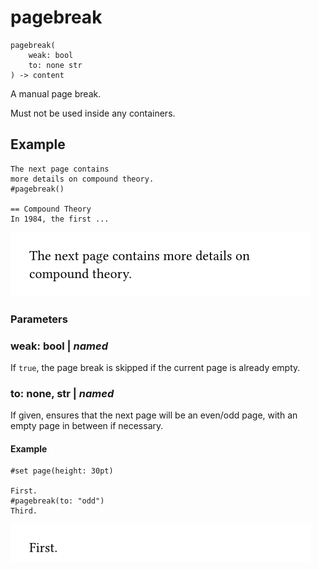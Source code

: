 
# pagebreak

```
pagebreak(
    weak: bool
    to: none str
) -> content
```
A manual page break.

Must not be used inside any containers.

## Example

<div class="previewed-code">

    The next page contains
    more details on compound theory.
    #pagebreak()

    == Compound Theory
    In 1984, the first ...

<div class="preview">

![Preview](/assets/3098eee9a9bf195060b49592b4463703.png)

</div>

</div>


### Parameters


### weak: bool | _named_

If <span class="typ-key">`true`</span>, the page break is skipped if the
current page is already empty.


### to: none, str | _named_

If given, ensures that the next page will be an even/odd page, with an
empty page in between if necessary.


#### Example

<div class="previewed-code">

    #set page(height: 30pt)

    First.
    #pagebreak(to: "odd")
    Third.

<div class="preview">

![Preview](/assets/ff80837b479a5387b266d55477502b8a.png)

</div>

</div>

